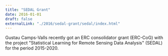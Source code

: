 ```yaml
---
title: "SEDAL Grant"
date: 2016-01-01
draft: false
externalLink: "./2016/sedal-grant/sedal/index.html"
---
```


Gustau Camps-Valls recently got an ERC consolidator grant (ERC-CoG) with the project "Statistical Learning for Remote Sensing Data Analysis" (SEDAL) for the period 2015-2020.
